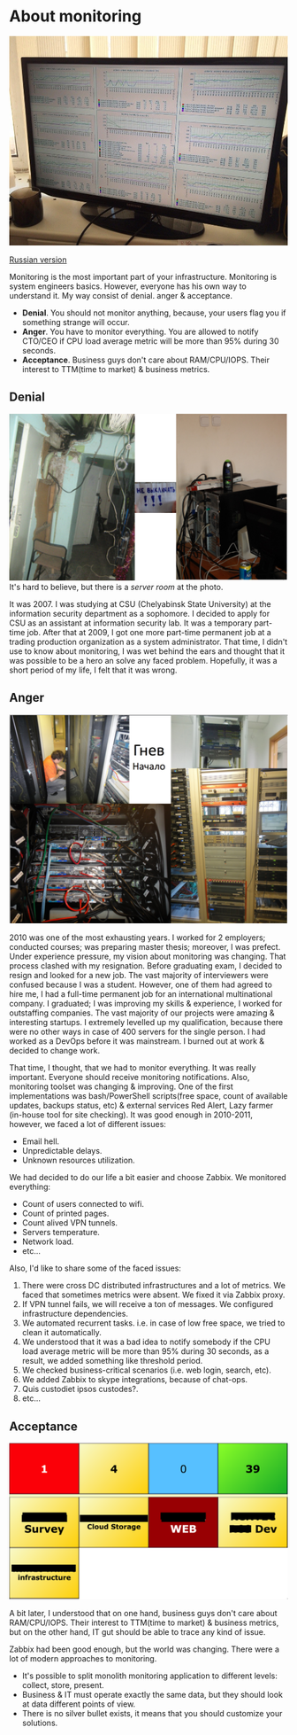 # About monitoring

![intro](assets/monitoring_intro.jpeg?raw=true "intro")

[Russian version](https://habr.com/post/339330/)

Monitoring is the most important part of your infrastructure. Monitoring is system engineers basics. However, everyone has his own way to understand it. My way consist of denial. anger & acceptance. 

* **Denial**. You should not monitor anything, because, your users flag you if something strange will occur.
* **Anger**. You have to monitor everything. You are allowed to notify CTO/CEO if CPU load average metric will be more than 95% during 30 seconds. 
* **Acceptance**. Business guys don't care about RAM/CPU/IOPS. Their interest to TTM(time to market) & business metrics.

## Denial

![Denial](assets/monitoring_denial.png?raw=true "Denial")
It's hard to believe, but there is a *server room* at the photo.

It was 2007. I was studying at CSU (Chelyabinsk State University) at the information security department as a sophomore. I decided to apply for CSU as an assistant at information security lab. It was a temporary part-time job. After that at 2009, I got one more part-time permanent job at a trading production organization as a system administrator. That time, I didn't use to know about monitoring, I was wet behind the ears and thought that it was possible to be a hero an solve any faced problem. Hopefully, it was a short period of my life, I felt that it was wrong.

## Anger

![Anger](assets/monitoring_anger.png?raw=true "Anger")

2010 was one of the most exhausting years. I worked for 2 employers; conducted courses; was preparing master thesis; moreover, I was prefect. Under experience pressure, my vision about monitoring was changing. That process clashed with my resignation. Before graduating exam, I decided to resign and looked for a new job. The vast majority of interviewers were confused because I was a student. However, one of them had agreed to hire me, I had a full-time permanent job for an international multinational company. I graduated; I was improving my skills & experience, I worked for outstaffing companies. The vast majority of our projects were amazing & interesting startups. I extremely levelled up my qualification, because there were no other ways in case of 400 servers for the single person. I had worked as a DevOps before it was mainstream. I burned out at work & decided to change work.


That time, I thought, that we had to monitor everything. It was really important. Everyone should receive monitoring notifications. Also, monitoring toolset was changing & improving. One of the first implementations was bash/PowerShell scripts(free space, count of available updates, backups status, etc) & external services Red Alert, Lazy farmer (in-house tool for site checking). It was good enough in 2010-2011, however, we faced a lot of different issues:
* Email hell.
* Unpredictable delays.
* Unknown resources utilization.

We had decided to do our life a bit easier and choose Zabbix. We monitored everything:
* Count of users connected to wifi.
* Count of printed pages.
* Count alived VPN tunnels.
* Servers temperature.
* Network load.
* etc...

Also, I'd like to share some of the faced issues:
1. There were cross DC distributed infrastructures and a lot of metrics. We faced that sometimes metrics were absent. We fixed it via Zabbix proxy.
2. If VPN tunnel fails, we will receive a ton of messages. We configured infrastructure dependencies.
3. We automated recurrent tasks. i.e. in case of low free space, we tried to clean it automatically.
4. We understood that it was a bad idea to notify somebody if the CPU load average metric will be more than 95% during 30 seconds, as a result, we added something like threshold period. 
5. We checked business-critical scenarios (i.e. web login, search, etc).
6. We added Zabbix to skype integrations, because of chat-ops.
7. Quis custodiet ipsos custodes?.
8. etc... 


## Acceptance

![Acceptance](assets/monitoring_custom.png?raw=true "Acceptance")

A bit later, I understood that on one hand, business guys don't care about RAM/CPU/IOPS. Their interest to TTM(time to market) & business metrics, but on the other hand, IT gut should be able to trace any kind of issue.

Zabbix had been good enough, but the world was changing. There were a lot of modern approaches to monitoring. 
* It's possible to split monolith monitoring application to different levels: collect, store, present. 
* Business & IT must operate exactly the same data, but they should look at data different points of view. 
* There is no silver bullet exists, it means that you should customize your solutions.
